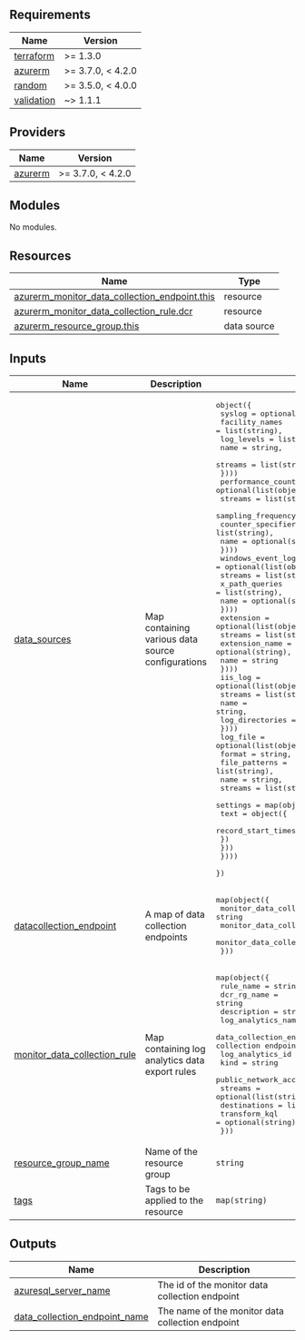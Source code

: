 <!-- BEGIN_TF_DOCS -->
## Requirements

| Name | Version |
|------|---------|
| <a name="requirement_terraform"></a> [terraform](#requirement\_terraform) | >= 1.3.0 |
| <a name="requirement_azurerm"></a> [azurerm](#requirement\_azurerm) | >= 3.7.0, < 4.2.0 |
| <a name="requirement_random"></a> [random](#requirement\_random) | >= 3.5.0, < 4.0.0 |
| <a name="requirement_validation"></a> [validation](#requirement\_validation) | ~> 1.1.1 |

## Providers

| Name | Version |
|------|---------|
| <a name="provider_azurerm"></a> [azurerm](#provider\_azurerm) | >= 3.7.0, < 4.2.0 |

## Modules

No modules.

## Resources

| Name | Type |
|------|------|
| [azurerm_monitor_data_collection_endpoint.this](https://registry.terraform.io/providers/hashicorp/azurerm/latest/docs/resources/monitor_data_collection_endpoint) | resource |
| [azurerm_monitor_data_collection_rule.dcr](https://registry.terraform.io/providers/hashicorp/azurerm/latest/docs/resources/monitor_data_collection_rule) | resource |
| [azurerm_resource_group.this](https://registry.terraform.io/providers/hashicorp/azurerm/latest/docs/data-sources/resource_group) | data source |

## Inputs

| Name | Description | Type | Default | Required |
|------|-------------|------|---------|:--------:|
| <a name="input_data_sources"></a> [data\_sources](#input\_data\_sources) | Map containing various data source configurations | <pre>object({<br>    syslog = optional(list(object({<br>      facility_names = list(string),<br>      log_levels     = list(string),<br>      name           = string,<br>      streams        = list(string)<br>    })))<br>    performance_counter = optional(list(object({<br>      streams                       = list(string),<br>      sampling_frequency_in_seconds = number,<br>      counter_specifiers            = list(string),<br>      name                          = optional(string)<br>    })))<br>    windows_event_log = optional(list(object({<br>      streams        = list(string),<br>      x_path_queries = list(string),<br>      name           = optional(string)<br>    })))<br>    extension = optional(list(object({<br>      streams        = list(string),<br>      extension_name = optional(string),<br>      name           = string<br>    })))<br>    iis_log = optional(list(object({<br>      streams         = list(string),<br>      name            = string,<br>      log_directories = list(string)<br>    })))<br>    log_file = optional(list(object({<br>      format        = string,<br>      file_patterns = list(string),<br>      name          = string,<br>      streams       = list(string),<br>      settings = map(object({<br>        text = object({<br>          record_start_timestamp_format = string<br>        })<br>      }))<br>    })))<br>  })</pre> | `{}` | no |
| <a name="input_datacollection_endpoint"></a> [datacollection\_endpoint](#input\_datacollection\_endpoint) | A map of data collection endpoints | <pre>map(object({<br>    monitor_data_collection_endpoint_name        = string<br>    monitor_data_collection_endpoint_kind        = string<br>    monitor_data_collection_endpoint_description = string<br>  }))</pre> | n/a | yes |
| <a name="input_monitor_data_collection_rule"></a> [monitor\_data\_collection\_rule](#input\_monitor\_data\_collection\_rule) | Map containing log analytics data export rules | <pre>map(object({<br>    rule_name                     = string<br>    dcr_rg_name                   = string<br>    description                   = string<br>    log_analytics_name            = string<br>    data_collection_endpoint_name = string // Name of the Azure monitor data collection endpoint<br>    log_analytics_id              = string<br>    kind                          = string<br>    public_network_access_enabled = optional(bool, false)<br>    streams                       = optional(list(string))<br>    destinations                  = list(string)<br>    transform_kql                 = optional(string)<br>  }))</pre> | `{}` | no |
| <a name="input_resource_group_name"></a> [resource\_group\_name](#input\_resource\_group\_name) | Name of the resource group | `string` | n/a | yes |
| <a name="input_tags"></a> [tags](#input\_tags) | Tags to be applied to the resource | `map(string)` | `{}` | no |

## Outputs

| Name | Description |
|------|-------------|
| <a name="output_azuresql_server_name"></a> [azuresql\_server\_name](#output\_azuresql\_server\_name) | The id of the monitor data collection endpoint |
| <a name="output_data_collection_endpoint_name"></a> [data\_collection\_endpoint\_name](#output\_data\_collection\_endpoint\_name) | The name of the monitor data collection endpoint |
<!-- END_TF_DOCS -->